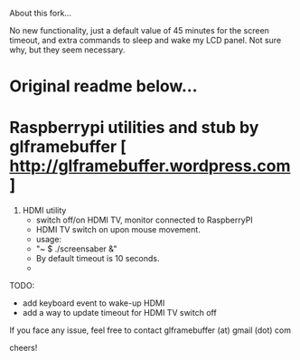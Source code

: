 About this fork...

No new functionality, just a default value of 45 minutes for the screen timeout, and extra commands to sleep and wake my LCD panel. Not sure why, but they seem necessary.

Original readme below...
==========
Raspberrypi utilities and stub by glframebuffer [ http://glframebuffer.wordpress.com ]
===========

1) HDMI utility
   - switch off/on HDMI TV, monitor connected to RaspberryPI
   - HDMI TV switch on upon mouse movement.
   -  usage: 
   -  "~ $ ./screensaber &"
   -  By default timeout is 10 seconds.
   -  
TODO:
   - add keyboard event to wake-up HDMI
   - add a way to update timeout for HDMI TV switch off

If you face any issue, feel free to contact glframebuffer (at) gmail (dot) com

cheers!
